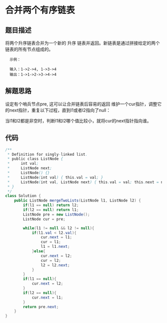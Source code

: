 # 合并两个有序链表

## 题目描述
将两个升序链表合并为一个新的 升序 链表并返回。新链表是通过拼接给定的两个链表的所有节点组成的。 

      示例：

      输入：1->2->4, 1->3->4
      输出：1->1->2->3->4->4

## 解题思路
设定有个哨兵节点pre, 这可以让合并链表后容易的返回
维护一个cur指针，调整它的next指针，重复以下过程，直到l1或者l2指向了null：
  
  当l1和l2都是非空时，判断l1和l2哪个值比较小，就将cur的next指针指向谁。

## 代码
```java
/**
 * Definition for singly-linked list.
 * public class ListNode {
 *     int val;
 *     ListNode next;
 *     ListNode() {}
 *     ListNode(int val) { this.val = val; }
 *     ListNode(int val, ListNode next) { this.val = val; this.next = next; }
 * }
 */
class Solution {
    public ListNode mergeTwoLists(ListNode l1, ListNode l2) {
        if(l1 == null) return l2;
        if(l2 == null) return l1;
        ListNode pre = new ListNode();
        ListNode cur = pre;

        while(l1 != null && l2 != null){
            if(l1.val < l2.val){
                cur.next = l1;
                cur = l1;
                l1 = l1.next;
            }else{
                cur.next = l2;
                cur = l2;
                l2 = l2.next;
            }
        }
        if(l1 == null){
            cur.next = l2;
        }
        if(l2 == null){
            cur.next = l1;
        }
        return pre.next;
    }
}
```
